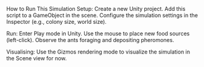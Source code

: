 How to Run This Simulation
Setup:
Create a new Unity project.
Add this script to a GameObject in the scene.
Configure the simulation settings in the Inspector (e.g., colony size, world size).

Run:
Enter Play mode in Unity.
Use the mouse to place new food sources (left-click).
Observe the ants foraging and depositing pheromones.

Visualising:
Use the Gizmos rendering mode to visualize the simulation in the Scene view for now.

